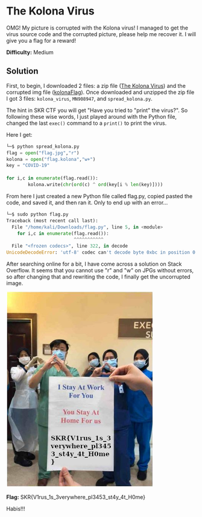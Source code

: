 # The Kolona Virus

OMG! My picture is corrupted with the Kolona virus! I managed to get the virus source code and the corrupted picture, please help me recover it. I will give you a flag for a reward!

**Difficulty:** Medium

## Solution

First, to begin, I downloaded 2 files: a zip file ([The Kolona Virus](The_Kolona_Virus.zip)) and the corrupted img file ([kolonaFlag](flag.kolona)). Once downloaded and unzipped the zip file I got 3 files: `kolona_virus`, `MN908947`, and `spread_kolona.py`.

The hint in SKR CTF you will get "Have you tried to "print" the virus?". So following these wise words, I just played around with the Python file, changed the last `exec()` command to a `print()` to print the virus.

Here I get:
```python
└─$ python spread_kolona.py
flag = open("flag.jpg","r")
kolona = open("flag.kolona","w+")
key = "COVID-19"

for i,c in enumerate(flag.read()):
        kolona.write(chr(ord(c) ^ ord(key[i % len(key)])))

```

From here I just created a new Python file called flag.py, copied pasted the code, and saved it, and then ran it. Only to end up with an error...
```python
└─$ sudo python flag.py 
Traceback (most recent call last):
  File "/home/kali/Downloads/flag.py", line 5, in <module>
    for i,c in enumerate(flag.read()):
                         ^^^^^^^^^^^
  File "<frozen codecs>", line 322, in decode
UnicodeDecodeError: 'utf-8' codec can't decode byte 0xbc in position 0: invalid start byte
```

After searching online for a bit, I have come across a solution on Stack Overflow. It seems that you cannot use "r" and "w" on JPGs without errors, so after changing that and rewriting the code, I finally get the uncorrupted image.

![flag](flag.jpg)


**Flag:** SKR{V1rus_1s_3verywhere_pl3453_st4y_4t_H0me}

Habis!!!

